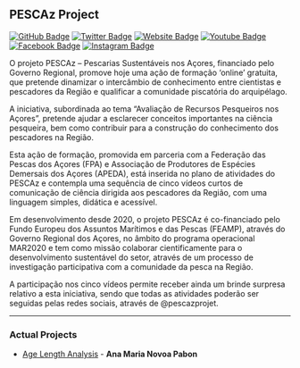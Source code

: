 ## PESCAz Project

[![GitHub Badge](https://img.shields.io/github/followers/CIBIO-TropiBIO?style=social)](https://github.com/PESCAzProject?tab=followers)
[![Twitter Badge](https://img.shields.io/twitter/follow/pescazproject?style=social)](https://twitter.com/pescazproject)
[![Website Badge](https://img.shields.io/badge/Website-orange)](https://portal.azores.gov.pt/web/comunicacao/news-detail?id=5809007)
[![Youtube Badge](https://img.shields.io/badge/YouTube-FF0000?style=for-the-badge&logo=youtube&logoColor=white)](https://www.youtube.com/channel/UC2hulX4ZXGGr-mDviu_1ICA)
[![Facebook Badge](https://img.shields.io/badge/Facebook-1877F2?style=for-the-badge&logo=facebook&logoColor=white)](https://www.facebook.com/pescazproject)
[![Instagram Badge](https://img.shields.io/badge/Instagram-E4405F?style=for-the-badge&logo=instagram&logoColor=white)](https://www.instagram.com/pescazproject/?hl=es)

O projeto PESCAz – Pescarias Sustentáveis nos Açores, financiado pelo Governo Regional, promove hoje uma ação de formação ‘online’ gratuita, que pretende dinamizar o intercâmbio de conhecimento entre cientistas e pescadores da Região e qualificar a comunidade piscatória do arquipélago.


A iniciativa, subordinada ao tema “Avaliação de Recursos Pesqueiros nos Açores”, pretende ajudar a esclarecer conceitos importantes na ciência pesqueira, bem como contribuir para a construção do conhecimento dos pescadores na Região.


Esta ação de formação, promovida em parceria com a Federação das Pescas dos Açores (FPA) e Associação de Produtores de Espécies Demersais dos Açores (APEDA), está inserida no plano de atividades do PESCAz e contempla uma sequência de cinco vídeos curtos de comunicação de ciência dirigida aos pescadores da Região, com uma linguagem simples, didática e acessível.


Em desenvolvimento desde 2020, o projeto PESCAz é co-financiado pelo Fundo Europeu dos Assuntos Marítimos e das Pescas (FEAMP), através do Governo Regional dos Açores, no âmbito do programa operacional MAR2020 e tem como missão colaborar cientificamente para o desenvolvimento sustentável do setor, através de um processo de investigação participativa com a comunidade da pesca na Região.


A participação nos cinco vídeos permite receber ainda um brinde surpresa relativo a esta iniciativa, sendo que todas as atividades poderão ser seguidas pelas redes sociais, através de @pescazprojet.





---

### Actual Projects

- [Age Length Analysis](https://github.com/CIBIO-TropiBIO/Knowledge-and-Ignorance-of-Namibia-s-biodiversity) - **Ana Maria Novoa Pabon**


